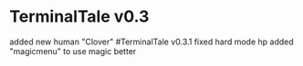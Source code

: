 # TerminalTale v0.3
added new human "Clover"
#TerminalTale v0.3.1
fixed hard mode hp
added "magicmenu" to use magic better
